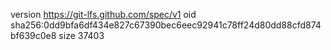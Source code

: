 version https://git-lfs.github.com/spec/v1
oid sha256:0dd9bfa6df434e827c67390bec6eec92941c78ff24d80dd88cfd874bf639c0e8
size 37403
